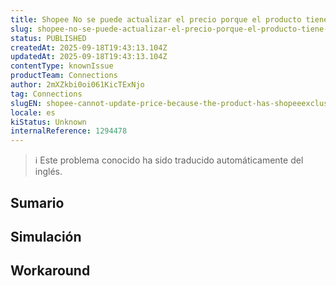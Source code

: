```yaml
---
title: Shopee No se puede actualizar el precio porque el producto tiene promociones exclusivas de Shopee
slug: shopee-no-se-puede-actualizar-el-precio-porque-el-producto-tiene-promociones-exclusivas-de-shopee
status: PUBLISHED
createdAt: 2025-09-18T19:43:13.104Z
updatedAt: 2025-09-18T19:43:13.104Z
contentType: knownIssue
productTeam: Connections
author: 2mXZkbi0oi061KicTExNjo
tag: Connections
slugEN: shopee-cannot-update-price-because-the-product-has-shopeeexclusive-promotions
locale: es
kiStatus: Unknown
internalReference: 1294478
---
```


>ℹ️ Este problema conocido ha sido traducido automáticamente del inglés.

## Sumario

## Simulación

## Workaround

